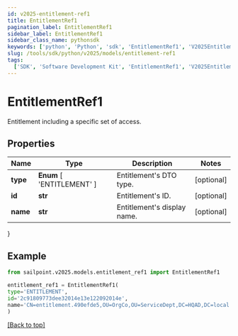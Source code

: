 ```yaml
---
id: v2025-entitlement-ref1
title: EntitlementRef1
pagination_label: EntitlementRef1
sidebar_label: EntitlementRef1
sidebar_class_name: pythonsdk
keywords: ['python', 'Python', 'sdk', 'EntitlementRef1', 'V2025EntitlementRef1']
slug: /tools/sdk/python/v2025/models/entitlement-ref1
tags:
  ['SDK', 'Software Development Kit', 'EntitlementRef1', 'V2025EntitlementRef1']
---
```


# EntitlementRef1

Entitlement including a specific set of access.

## Properties

| Name | Type | Description | Notes |
| --- | --- | --- | --- |
| **type** | **Enum** [ 'ENTITLEMENT' ] | Entitlement's DTO type. | [optional] |
| **id** | **str** | Entitlement's ID. | [optional] |
| **name** | **str** | Entitlement's display name. | [optional] |

}

## Example

```python
from sailpoint.v2025.models.entitlement_ref1 import EntitlementRef1

entitlement_ref1 = EntitlementRef1(
type='ENTITLEMENT',
id='2c91809773dee32014e13e122092014e',
name='CN=entitlement.490efde5,OU=OrgCo,OU=ServiceDept,DC=HQAD,DC=local'
)

```

[[Back to top]](#)
